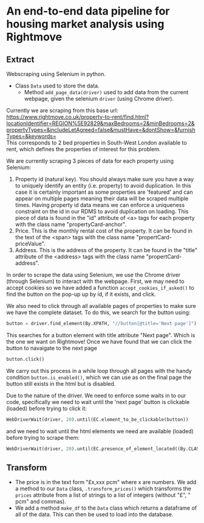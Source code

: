 # An end-to-end data pipeline for housing market analysis using Rightmove

## Extract

Webscraping using Selenium in python.

- Class `Data` used to store the data.
    - Method `add_page_data(driver)` used to add data from the current webpage, given the selenium `driver` (using Chrome driver).

Currently we are scraping from this base url: <https://www.rightmove.co.uk/property-to-rent/find.html?locationIdentifier=REGION%5E92829&maxBedrooms=2&minBedrooms=2&propertyTypes=&includeLetAgreed=false&mustHave=&dontShow=&furnishTypes=&keywords=>  
This corresponds to 2 bed properties in South-West London available to rent, which defines the properties of interest for this problem.

We are currently scraping 3 pieces of data for each property using Selenium:

1. Property id (natural key). You should always make sure you have a way to uniquely identify an entity (i.e. property) to avoid duplication. In this case it is certainly important as some properties are 'featured' and can appear on multiple pages meaning their data will be scraped multiple times. Having property id data means we can enforce a uniqueness constraint on the id in our RDMS to avoid duplication on loading. This piece of data is found in the "id" attribute of \<a> tags for each property with the class name "propertyCard-anchor".
2. Price. This is the monthly rental cost of the property. It can be found in the text of the \<span> tags with the class name "propertCard-priceValue".
3. Address. This is the address of the property. It can be found in the "title" attribute of the \<address> tags with the class name "propertCard-address".

In order to scrape the data using Selenium, we use the Chrome driver (through Selenium) to interact with the webpage. First, we may need to accept cookies so we have added a function `accept_cookies_if_asked()` to find the button on the pop-up up by id, if it exists, and click.

We also need to click through all available pages of properties to make sure we have the complete dataset. To do this, we search for the button using:

```python
button = driver.find_element(By.XPATH, "//button[@title='Next page']")
```

This searches for a button element with title attribute "Next page". Which is the one we want on Rightmove! Once we have found that we can click the button to navaigate to the next page

```python
button.click()
```

We carry out this process in a while loop through all pages with the handy condition `button.is_enabled()`, which we can use as on the final page the button still exists in the html but is disabled.

Due to the nature of the driver. We need to enforce some waits in to our code, specifically we need to wait until the 'next page' button is clickable (loaded) before trying to click it:

```python
WebDriverWait(driver, 20).until(EC.element_to_be_clickable(button))
```

and we need to wait until the html elements we need are available (loaded) before trying to scrape them:

```python
WebDriverWait(driver, 20).until(EC.presence_of_element_located((By.CLASS_NAME, 'propertyCard-anchor')))
```

## Transform

- The price is in the text form "£x,xxx pcm" where x are numbers. We add a method to our `Data` class, `.transform_prices()` which transforms the `prices` attribute from a list of strings to a list of integers (without "£", " pcm" and commas).
- We add a method `make_df` to the `Data` class which returns a dataframe of all of the data. This can then be used to load into the database.
